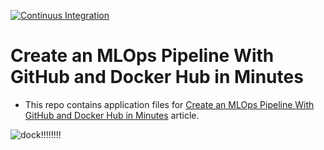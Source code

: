 
[![Continuus Integration](https://github.com/kb1907/GithubActions-DockerHub-CICD-Tutorial/actions/workflows/github-docker-cicd.yaml/badge.svg)](https://github.com/kb1907/GithubActions-DockerHub-CICD-Tutorial/actions/workflows/github-docker-cicd.yaml)

# Create an MLOps Pipeline With GitHub and Docker Hub in Minutes

- This repo contains application files for [Create an MLOps Pipeline With GitHub and Docker Hub in Minutes](https://heartbeat.comet.ml/create-an-mlops-pipeline-with-github-and-docker-hub-in-minutes-4a1515b6a551) article.

![dock](https://user-images.githubusercontent.com/51021282/193422115-788fdb65-8861-4206-bd23-8d387a216ae2.png)!!!!!!!!
